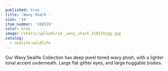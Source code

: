 ```yaml
---
published: true
title: 'Wavy Shark '
size: '14'
item_number: '316519'
color: Grey
image: /static/uploads/14-_wavy_shark_316519jpg.jpg
catalog:
  - sealife-wildlife
---
```

Our Wavy Sealife Collection has deep jewel toned wavy plush, with a lighter tonal accent underneath. Large flat glitter eyes, and large huggable bodies.
